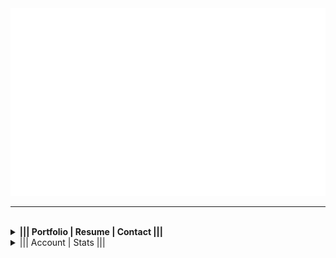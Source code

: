 <div width="100%">
<img width="800px" height="300px" src="https://raw.githubusercontent.com/Thomashighbaugh/Thomashighbaugh/master/banner.svg" />

  <br />
  <hr />
  <br />
<details>
<summary> <b>||| Portfolio | Resume | Contact ||| </b></summary>
<br/>

<a href="https://thomasleonhighbaugh.me"> <img width="200px" src="portfolio-button.svg" alt="Portfolio"/> </a> <a href="https://resume-thomas-leon-highbaugh.vercel.app/" > <img width="200px" src="resume.svg" alt="Resume"> </a> <a href="https://biolink-delta.vercel.app"> <img width="200px" float="right" src="contact_button.svg" alt="contact button"/></a>



  <br />
  <hr />
  <br />
  </details>
  
  <details>
    <summary>||| Account | Stats |||</summary>
      <img src="https://raw.githubusercontent.com/Thomashighbaugh/github-stats/master/generated/overview.svg#gh-dark-mode-only" alt="user stats"/>
    <img src="https://raw.githubusercontent.com/Thomashighbaugh/github-stats/master/generated/languages.svg#gh-dark-mode-only" alt="user stats" />
  </details>
